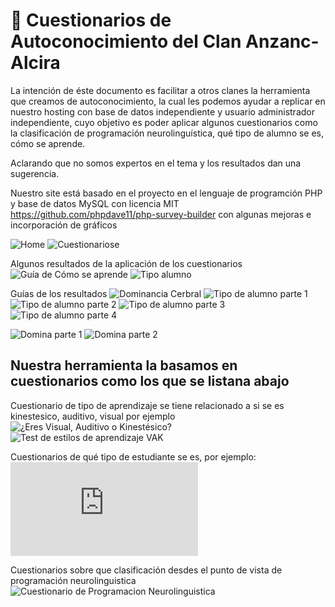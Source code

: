 # 🧪 Cuestionarios de Autoconocimiento del Clan Anzanc-Alcira

La intención de éste documento es facilitar a otros clanes la herramienta que creamos de autoconocimiento, la cual les podemos ayudar a replicar en nuestro hosting con base de datos independiente y usuario administrador independiente,
cuyo objetivo es poder aplicar algunos cuestionarios como la clasificación de programación neurolinguística, qué tipo de alumno se es, cómo se aprende. 

Aclarando que no somos expertos en el tema y los resultados dan una sugerencia.

Nuestro site está basado en el proyecto en el lenguaje de programción PHP y base de datos MySQL con licencia MIT https://github.com/phpdave11/php-survey-builder con algunas mejoras e incorporación de gráficos

![Home](img/site-home.png)
![Cuestionariose](img/site-cuestionarios.png)

Algunos resultados de la aplicación de los cuestionarios
![Guía de Cómo se aprende](img/site-dominanciaCerebral.png)
![Tipo alumno](img/site-tipoAlumno.png)

Guías de los resultados
![Dominancia Cerbral](img/site-comoAprende.png)
![Tipo de alumno parte 1](img/site-guiaComoAprendete-1.png)
![Tipo de alumno parte 2](img/site-guiaComoAprendete-2.png)
![Tipo de alumno parte 3](img/site-guiaComoAprendete-3.png)
![Tipo de alumno parte 4](img/site-guiaComoAprendete-4.png)

![Domina parte 1](img/site-guiaTipoAlumno-1.png)
![Domina parte 2](img/site-guiaTipoAlumno-2.png)

## Nuestra herramienta la basamos en cuestionarios como los que se listana abajo

Cuestionario de tipo de aprendizaje se tiene relacionado a si se es kinestesico, auditivo, visual
por ejemplo 
![¿Eres Visual, Auditivo o Kinestésico?](https://www.clinicabaviera.com/blog/curiosidades/eres-visual-auditivo-o-kinestesico/)
![Test de estilos de aprendizaje VAK](https://www.psicoactiva.com/test/educacion-y-aprendizaje/test-de-estilos-de-aprendizaje/)


Cuestionarios de qué tipo de estudiante se es, por ejemplo:
![Test estilos de aprendizaje](https://www.cua.uam.mx/public/elfinder/files/PDF/planeacion/test-de-estilos-de-aprendizaje.pdf)

Cuestionarios sobre que clasificación desdes el punto de vista de programación neurolinguistica
![Cuestionario de Programacion Neurolinguistica](https://www.scribd.com/document/315421105/Cuestionario-de-Programacion-Neurolinguistica)




